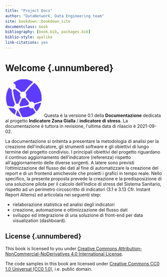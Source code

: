```yaml
--- 
title: "Project Docs"
author: "DataNetwork, Data Engineering team"
site: bookdown::bookdown_site
documentclass: book
bibliography: [book.bib, packages.bib]
biblio-style: apalike
link-citations: yes
---
```


# Welcome {.unnumbered}


<img src="images/apple-touch-icon.png" class="cover" width="120" height="120"/> Questa è la versione 0.1 della **Documentazione** dedicata al progetto **Indicatore Zona Gialla** / **indicatore di stress**. La documentazione è tuttora in revisione, l'ultima data di rilascio è 2021-09-02. 


La documentazione si oritenta a presentare la metodologia di analisi per la creazione dell'indicatore, gli strumenti software e gli obiettivi di lungo termine del progetto condiviso.
I principali obiettivi del progetto riguardano il continuo aggiornamento
dell’indicatore (referenza) rispetto all'aggiornamento delle diverse sorgenti. A latere sono previsti l’ottimizzazione del flusso dei dati al fine di automatizzare la creazione del report e di un frontend amichevole che proietti i grafici in tempo reale. Nello specifico, la presente proposta prevede la creazione e la predisposizione di una soluzione pilota per il calcolo dell’Indice di stress del Sistema Sanitario, rispetto ad un perimetro circoscritto di
indicatori (3.1 e 3.13 Cfr. Instant Report Altems) ed articolata nei seguenti step:

- rielaborazione statistica ed analisi degli indicatori
- creazione, automazione e ottimizzazione del flusso dati
- sviluppo ed integrazione di una soluzione di front-end per data visualization (dashboard).




## License {.unnumbered}

This book is licensed to you under [Creative Commons Attribution-NonCommercial-NoDerivatives 4.0 International License](http://creativecommons.org/licenses/by-nc-nd/4.0/).

The code samples in this book are licensed under [Creative Commons CC0 1.0 Universal (CC0 1.0)](https://creativecommons.org/publicdomain/zero/1.0/), i.e. public domain.




